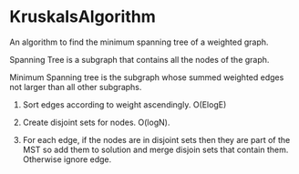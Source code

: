 # KruskalsAlgorithm

An algorithm to find the minimum spanning tree of a weighted graph.

Spanning Tree is a subgraph that contains all the nodes of the graph.

Minimum Spanning tree is the subgraph whose summed weighted edges not larger than all other subgraphs.


1. Sort edges according to weight ascendingly. O(ElogE) 

2. Create disjoint sets for nodes. O(logN).

3. For each edge, if the nodes are in disjoint sets then they are part of the MST so add them to solution and merge disjoin sets that contain them. Otherwise ignore edge.